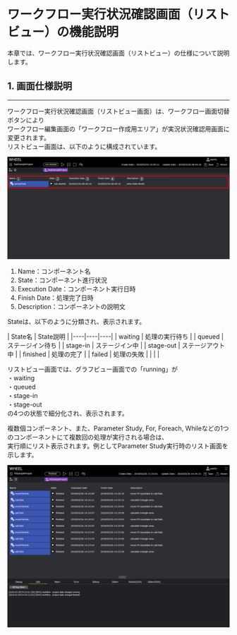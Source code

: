# ワークフロー実行状況確認画面（リストビュー）の機能説明
本章では、ワークフロー実行状況確認画面（リストビュー）の仕様について説明します。  

## 1. 画面仕様説明
***
ワークフロー実行状況確認画面（リストビュー画面）は、ワークフロー画面切替ボタンにより  
ワークフロー編集画面の「ワークフロー作成用エリア」が実況状況確認用画面に変更されます。  
リストビュー画面は、以下のように構成されています。  

![img](./img/workflow_listview.png "workflow_listview")  

1. Name：コンポーネント名
1. State：コンポーネント進行状況
1. Execution Date：コンポーネント実行日時
1. Finish Date：処理完了日時
1. Description：コンポーネントの説明文

Stateは、以下のように分類され、表示されます。

| State名 | State説明 |
|----|----|----|
| waiting | 処理の実行待ち |
| queued | ステージイン待ち |
| stage-in | ステージイン中 |
| stage-out | ステージアウト中 |
| finished | 処理の完了 |
| failed | 処理の失敗 |
|  |  |

リストビュー画面では、グラフビュー画面での「running」が  
・waiting  
・queued  
・stage-in    
・stage-out  
の4つの状態で細分化され、表示されます。  

複数個コンポーネント、また、Parameter Study, For, Foreach, Whileなどの1つのコンポーネントにて複数回の処理が実行される場合は、  
実行順にリスト表示されます。例としてParameter Study実行時のリスト画面を示します。

![img](./img/PS_finished.png "PS_component_list")  
